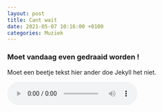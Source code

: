 ```yaml
---
layout: post
title: Cant wait
date: 2021-05-07 10:16:00 +0100
categories: Muziek
---
```


### Moet vandaag even gedraaid worden !

Moet een beetje tekst hier ander doe Jekyll het niet.

<audio src="https://prisse.net/cantwait.mp3" controls autoplay>
Error: your web browser does not support this audio player.
</audio> 